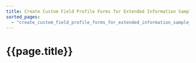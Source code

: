 ```yaml
---
title: Create Custom Field Profile Forms for Extended Information Sample
sorted_pages:
  - "create_custom_field_profile_forms_for_extended_information_sample_fd"
---
```

# {{page.title}}
